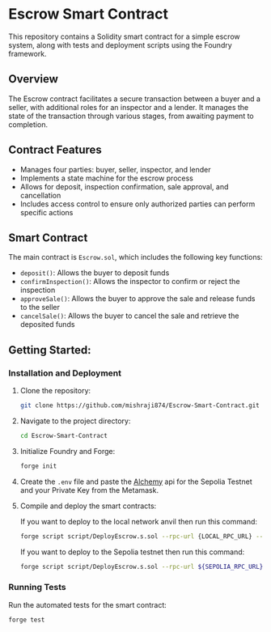 # Escrow Smart Contract

This repository contains a Solidity smart contract for a simple escrow system, along with tests and deployment scripts using the Foundry framework.

## Overview

The Escrow contract facilitates a secure transaction between a buyer and a seller, with additional roles for an inspector and a lender. It manages the state of the transaction through various stages, from awaiting payment to completion.

## Contract Features

- Manages four parties: buyer, seller, inspector, and lender
- Implements a state machine for the escrow process
- Allows for deposit, inspection confirmation, sale approval, and cancellation
- Includes access control to ensure only authorized parties can perform specific actions

## Smart Contract

The main contract is `Escrow.sol`, which includes the following key functions:

- `deposit()`: Allows the buyer to deposit funds
- `confirmInspection()`: Allows the inspector to confirm or reject the inspection
- `approveSale()`: Allows the buyer to approve the sale and release funds to the seller
- `cancelSale()`: Allows the buyer to cancel the sale and retrieve the deposited funds

## Getting Started:

### Installation and Deployment

1. Clone the repository:
   ```bash
   git clone https://github.com/mishraji874/Escrow-Smart-Contract.git
2. Navigate to the project directory:
    ```bash
    cd Escrow-Smart-Contract
3. Initialize Foundry and Forge:
    ```bash
    forge init
4. Create the ```.env``` file and paste the [Alchemy](https://www.alchemy.com/) api for the Sepolia Testnet and your Private Key from the Metamask.

5. Compile and deploy the smart contracts:

    If you want to deploy to the local network anvil then run this command:
    ```bash
    forge script script/DeployEscrow.s.sol --rpc-url {LOCAL_RPC_URL} --private-key {PRIVATE_KEY}
    ```
    If you want to deploy to the Sepolia testnet then run this command:
    ```bash
    forge script script/DeployEscrow.s.sol --rpc-url ${SEPOLIA_RPC_URL} --private-key ${PRIVATE_KEY}
### Running Tests

Run the automated tests for the smart contract:

```bash
forge test
```